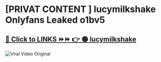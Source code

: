 
 # [PRIVAT CONTENT ] lucymilkshake Onlyfans Leaked o1bv5

## <h2><a href="https://clipsfans.com/lucymilkshake&ref=git">🔗 Click to LINKS ⏩⏩ 👉 🟢 lucymilkshake </a></h2>

<a href="https://clipsfans.com/lucymilkshake&ref=git" rel="nofollow" data-target="animated-image.originalLink"><img src="https://i.ibb.co.com/xMMVF88/686577567.gif" alt="Viral Video Original" style="max-width: 100%; display: inline-block;" data-target="animated-image.originalImage"></a>

